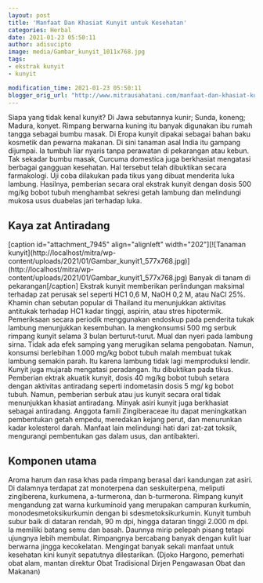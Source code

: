 ```yaml
---
layout: post
title: 'Manfaat Dan Khasiat Kunyit untuk Kesehatan'
categories: Herbal
date: 2021-01-23 05:50:11
author: adisucipto
image: media/Gambar_kunyit_1011x768.jpg
tags:
- ekstrak kunyit
- kunyit

modification_time: 2021-01-23 05:50:11
blogger_orig_url: "http://www.mitrausahatani.com/manfaat-dan-khasiat-kunyit-untuk.html"
---
```


Siapa yang tidak kenal kunyit? Di Jawa sebutannya kunir; Sunda, koneng;
Madura, konyet. Rimpang berwarna kuning itu banyak digunakan ibu rumah tangga
sebagai bumbu masak. Di Eropa kunyit dipakai sebagai bahan baku kosmetik dan
pewarna makanan. Di sini tanaman asal India itu gampang dijumpai. Ia tumbuh
liar nyaris tanpa perawatan di pekarangan atau kebun. Tak sekadar bumbu masak,
Curcuma domestica juga berkhasiat mengatasi berbagai gangguan kesehatan. Hal
tersebut telah dibuktikan secara farmakologi. Uji coba dilakukan pada tikus
yang dibuat menderita luka lambung. Hasilnya, pemberian secara oral ekstrak
kunyit dengan dosis 500 mg/kg bobot tubuh menghambat sekresi getah lambung dan
melindungi mukosa usus duabelas jari terhadap luka.

## Kaya zat Antiradang

[caption id="attachment_7945" align="alignleft" width="202"][![Tanaman
kunyit](http://localhost/mitra/wp-
content/uploads/2021/01/Gambar_kunyit1_577x768.jpg)](http://localhost/mitra/wp-
content/uploads/2021/01/Gambar_kunyit1_577x768.jpg) Banyak di tanam di
pekarangan[/caption] Ekstrak kunyit memberikan perlindungan maksimal terhadap
zat perusak sel seperti HC1 0,6 M, NaOH 0,2 M, atau NaCl 25%. Khamin chan
sebutan popular di Thailand itu menunjukkan aktivitas antitukak terhadap HC1
kadar tinggi, aspirin, atau stres hipotermik. Pemeriksaan secara periodik
menggunakan endoskup pada penderita tukak lambung menunjukkan kesembuhan. Ia
mengkonsumsi 500 mg serbuk rimpang kunyit selama 3 bulan berturut-turut. Mual
dan nyeri pada lambung sirna. Tidak ada efek samping yang merugikan selama
pengobatan. Namun, konsumsi berlebihan 1.000 mg/kg bobot tubuh malah membuat
tukak lambung semakin parah. Itu karena lambung tidak lagi memproduksi lendir.
Kunyit juga mujarab mengatasi peradangan. Itu dibuktikan pada tikus. Pemberian
ektrak akuatik kunyit, dosis 40 mg/kg bobot tubuh setara dengan aktivitas
antiradang seperti indometasin dosis 5 mg/ kg bobot tubuh. Namun, pemberian
serbuk atau jus kunyit secara oral tidak menunjukkan khasiat antiradang.
Minyak asiri kunyit juga berkhasiat sebagai antiradang. Anggota famili
Zingiberaceae itu dapat meningkatkan pembentukan getah empedu, meredakan
kejang perut, dan menurunkan kadar kolesterol darah. Manfaat lain melindungi
hati dari zat-zat toksik, mengurangi pembentukan gas dalam usus, dan
antibakteri.

## Komponen utama

Aroma harum dan rasa khas pada rimpang berasal dari kandungan zat asiri. Di
dalamnya terdapat zat monoterpena dan seskuiterpena, meliputi zingiberena,
kurkumena, a-turmerona, dan b-turmerona. Rimpang kunyit mengandung zat warna
kurkuminoid yang merupakan campuran kurkumin, monodesmetoksikurkumin dengan bi
sdesmetoksikurkumin. Kunyit tumbuh subur baik di dataran rendah, 90 m dpi,
hingga dataran tinggi 2.000 m dpi. Ia memiliki batang semu dan basah. Daunnya
mirip pelepah pisang tetapi ujungnya lebih membulat. Rimpangnya bercabang
banyak dengan kulit luar berwarna jingga kecokelatan. Mengingat banyak sekali
manfaat untuk kesehatan kini kunyit sepatutnya dilestarikan. (Djoko Hargono,
pemerhati obat alam, mantan direktur Obat Tradisional Dirjen Pengawasan Obat
dan Makanan)


